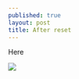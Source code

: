 ```yaml
---
published: true
layout: post
title: After reset
---
```

Here



<IMG SRC="https://www.dropbox.com/s/vjdb207wihc53h0/74D6CI2a.jpg!raw=1" />
